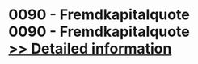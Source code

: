 # 0090 - Fremdkapitalquote<br />0090 - Fremdkapitalquote<br />[>> Detailed information](https://secure.shareit.com/shareit/product.html?productid=300912538&affiliateid=200057808)